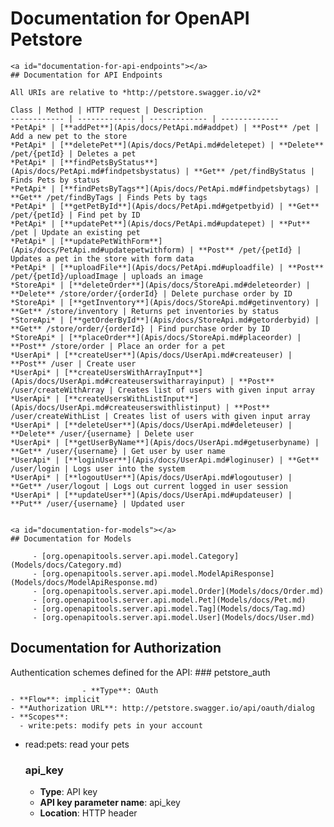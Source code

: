 # Documentation for OpenAPI Petstore

    <a id="documentation-for-api-endpoints"></a>
    ## Documentation for API Endpoints

    All URIs are relative to *http://petstore.swagger.io/v2*

    Class | Method | HTTP request | Description
    ------------ | ------------- | ------------- | -------------
    *PetApi* | [**addPet**](Apis/docs/PetApi.md#addpet) | **Post** /pet | Add a new pet to the store
    *PetApi* | [**deletePet**](Apis/docs/PetApi.md#deletepet) | **Delete** /pet/{petId} | Deletes a pet
    *PetApi* | [**findPetsByStatus**](Apis/docs/PetApi.md#findpetsbystatus) | **Get** /pet/findByStatus | Finds Pets by status
    *PetApi* | [**findPetsByTags**](Apis/docs/PetApi.md#findpetsbytags) | **Get** /pet/findByTags | Finds Pets by tags
    *PetApi* | [**getPetById**](Apis/docs/PetApi.md#getpetbyid) | **Get** /pet/{petId} | Find pet by ID
    *PetApi* | [**updatePet**](Apis/docs/PetApi.md#updatepet) | **Put** /pet | Update an existing pet
    *PetApi* | [**updatePetWithForm**](Apis/docs/PetApi.md#updatepetwithform) | **Post** /pet/{petId} | Updates a pet in the store with form data
    *PetApi* | [**uploadFile**](Apis/docs/PetApi.md#uploadfile) | **Post** /pet/{petId}/uploadImage | uploads an image
    *StoreApi* | [**deleteOrder**](Apis/docs/StoreApi.md#deleteorder) | **Delete** /store/order/{orderId} | Delete purchase order by ID
    *StoreApi* | [**getInventory**](Apis/docs/StoreApi.md#getinventory) | **Get** /store/inventory | Returns pet inventories by status
    *StoreApi* | [**getOrderById**](Apis/docs/StoreApi.md#getorderbyid) | **Get** /store/order/{orderId} | Find purchase order by ID
    *StoreApi* | [**placeOrder**](Apis/docs/StoreApi.md#placeorder) | **Post** /store/order | Place an order for a pet
    *UserApi* | [**createUser**](Apis/docs/UserApi.md#createuser) | **Post** /user | Create user
    *UserApi* | [**createUsersWithArrayInput**](Apis/docs/UserApi.md#createuserswitharrayinput) | **Post** /user/createWithArray | Creates list of users with given input array
    *UserApi* | [**createUsersWithListInput**](Apis/docs/UserApi.md#createuserswithlistinput) | **Post** /user/createWithList | Creates list of users with given input array
    *UserApi* | [**deleteUser**](Apis/docs/UserApi.md#deleteuser) | **Delete** /user/{username} | Delete user
    *UserApi* | [**getUserByName**](Apis/docs/UserApi.md#getuserbyname) | **Get** /user/{username} | Get user by user name
    *UserApi* | [**loginUser**](Apis/docs/UserApi.md#loginuser) | **Get** /user/login | Logs user into the system
    *UserApi* | [**logoutUser**](Apis/docs/UserApi.md#logoutuser) | **Get** /user/logout | Logs out current logged in user session
    *UserApi* | [**updateUser**](Apis/docs/UserApi.md#updateuser) | **Put** /user/{username} | Updated user
    

    <a id="documentation-for-models"></a>
    ## Documentation for Models

         - [org.openapitools.server.api.model.Category](Models/docs/Category.md)
         - [org.openapitools.server.api.model.ModelApiResponse](Models/docs/ModelApiResponse.md)
         - [org.openapitools.server.api.model.Order](Models/docs/Order.md)
         - [org.openapitools.server.api.model.Pet](Models/docs/Pet.md)
         - [org.openapitools.server.api.model.Tag](Models/docs/Tag.md)
         - [org.openapitools.server.api.model.User](Models/docs/User.md)
        

<a id="documentation-for-authorization"></a>
## Documentation for Authorization


Authentication schemes defined for the API:
    <a id="petstore_auth"></a>
    ### petstore_auth

                    - **Type**: OAuth
    - **Flow**: implicit
    - **Authorization URL**: http://petstore.swagger.io/api/oauth/dialog
    - **Scopes**: 
      - write:pets: modify pets in your account
  - read:pets: read your pets
    
    <a id="api_key"></a>
    ### api_key

    - **Type**: API key
    - **API key parameter name**: api_key
    - **Location**: HTTP header
                    
